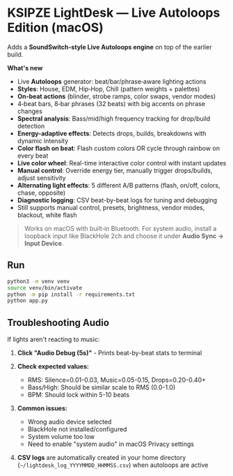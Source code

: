 # KSIPZE LightDesk — Live Autoloops Edition (macOS)
Adds a **SoundSwitch‑style Live Autoloops engine** on top of the earlier build.

**What's new**
- Live **Autoloops** generator: beat/bar/phrase‑aware lighting actions
- **Styles**: House, EDM, Hip‑Hop, Chill (pattern weights + palettes)
- **On‑beat actions** (blinder, strobe ramps, color swaps, vendor modes)
- 4‑beat bars, 8‑bar phrases (32 beats) with big accents on phrase changes
- **Spectral analysis**: Bass/mid/high frequency tracking for drop/build detection
- **Energy-adaptive effects**: Detects drops, builds, breakdowns with dynamic intensity
- **Color flash on beat**: Flash custom colors OR cycle through rainbow on every beat
- **Live color wheel**: Real-time interactive color control with instant updates
- **Manual control**: Override energy tier, manually trigger drops/builds, adjust sensitivity
- **Alternating light effects**: 5 different A/B patterns (flash, on/off, colors, chase, opposite)
- **Diagnostic logging**: CSV beat-by-beat logs for tuning and debugging
- Still supports manual control, presets, brightness, vendor modes, blackout, white flash

> Works on macOS with built‑in Bluetooth. For system audio, install a loopback input like BlackHole 2ch and choose it under **Audio Sync → Input Device**.

## Run
```bash
python3 -m venv venv
source venv/bin/activate
python -m pip install -r requirements.txt
python app.py
```

## Troubleshooting Audio

If lights aren't reacting to music:

1. **Click "Audio Debug (5s)"** - Prints beat-by-beat stats to terminal
2. **Check expected values:**
   - RMS: Silence=0.01-0.03, Music=0.05-0.15, Drops=0.20-0.40+
   - Bass/High: Should be similar scale to RMS (0.0-1.0)
   - BPM: Should lock within 5-10 beats

3. **Common issues:**
   - Wrong audio device selected
   - BlackHole not installed/configured
   - System volume too low
   - Need to enable "system audio" in macOS Privacy settings

4. **CSV logs** are automatically created in your home directory (`~/lightdesk_log_YYYYMMDD_HHMMSS.csv`) when autoloops are active
